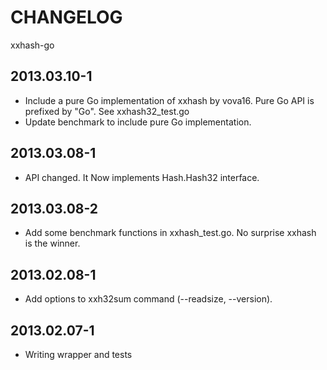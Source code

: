 # CHANGELOG
xxhash-go

## 2013.03.10-1
- Include a pure Go implementation of xxhash by vova16.
  Pure Go API is prefixed by "Go". See xxhash32_test.go
- Update benchmark to include pure Go implementation.

## 2013.03.08-1
- API changed. It Now implements Hash.Hash32 interface.

## 2013.03.08-2
- Add some benchmark functions in xxhash_test.go. No surprise xxhash is the winner.

## 2013.02.08-1
- Add options to xxh32sum command (--readsize, --version).

## 2013.02.07-1
- Writing wrapper and tests
